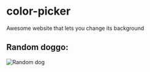 # color-picker
Awesome website that lets you change its background

## Random doggo:
<img src="https://placedog.net/640/480?random" alt="Random dog"/>
